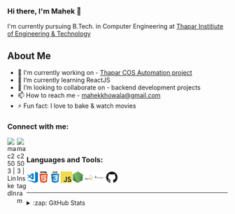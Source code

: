 ### Hi there, I'm Mahek 👋

I'm currently pursuing B.Tech. in Computer Engineering at [Thapar Institiute of Engineering & Technology](http://www.thapar.edu/)

## About Me

- 🔭 I'm currently working on - [Thapar COS Automation project](https://github.com/ACM-Thapar/Thapar-COS-Automation)
- 🌱 I’m currently learning ReactJS
- 👯 I’m looking to collaborate on - backend development projects
- 📫 How to reach me - mahekkhowala@gmail.com
- ⚡ Fun fact: I love to bake & watch movies

### Connect with me:

[<img align="left" alt="mac2503 | LinkedIn" width="22px" src="https://cdn.jsdelivr.net/npm/simple-icons@v3/icons/linkedin.svg" />](https://www.linkedin.com/in/mahek-khowala-9662a31a2/)
[<img align="left" alt="mac2503 | Instagram" width="22px" src="https://cdn.jsdelivr.net/npm/simple-icons@v3/icons/instagram.svg" />](https://www.instagram.com/khowalamahek/)

<br />

### Languages and Tools:

<img align="left" alt="Visual Studio Code" width="26px" src="https://raw.githubusercontent.com/github/explore/80688e429a7d4ef2fca1e82350fe8e3517d3494d/topics/visual-studio-code/visual-studio-code.png" />
<img align="left" alt="HTML5" width="26px" src="https://raw.githubusercontent.com/github/explore/80688e429a7d4ef2fca1e82350fe8e3517d3494d/topics/html/html.png" />
<img align="left" alt="CSS3" width="26px" src="https://raw.githubusercontent.com/github/explore/80688e429a7d4ef2fca1e82350fe8e3517d3494d/topics/css/css.png" />
<img align="left" alt="JavaScript" width="26px" src="https://raw.githubusercontent.com/github/explore/80688e429a7d4ef2fca1e82350fe8e3517d3494d/topics/javascript/javascript.png" />
<img align="left" alt="Node.js" width="26px" src="https://raw.githubusercontent.com/github/explore/80688e429a7d4ef2fca1e82350fe8e3517d3494d/topics/nodejs/nodejs.png" />
<img align="left" alt="MySQL" width="26px" src="https://raw.githubusercontent.com/github/explore/80688e429a7d4ef2fca1e82350fe8e3517d3494d/topics/mysql/mysql.png" />
<img align="left" alt="MongoDB" width="26px" src="https://raw.githubusercontent.com/github/explore/80688e429a7d4ef2fca1e82350fe8e3517d3494d/topics/mongodb/mongodb.png" />
<img align="left" alt="GitHub" width="26px" src="https://raw.githubusercontent.com/github/explore/78df643247d429f6cc873026c0622819ad797942/topics/github/github.png" />

<br />
<br />

---

<details>
  <summary>:zap: GitHub Stats</summary>

  <img align="left" alt="mac2503's GitHub Stats" src="https://github-readme-stats.vercel.app/api?username=mac2503&show_icons=true&hide_border=true" />

</details>
